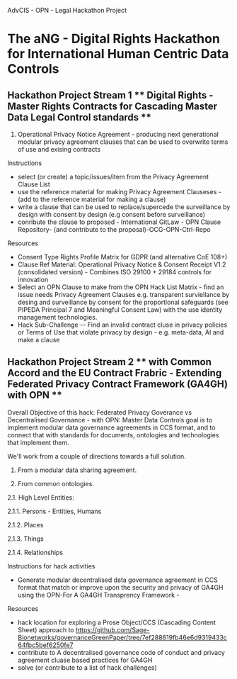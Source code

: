 AdvCIS - OPN - Legal Hackathon Project
# The aNG - Digital Rights Hackathon for International Human Centric Data Controls

## Hackathon Project Stream 1 ** Digital Rights - Master Rights Contracts for Cascading Master Data Legal Control standards **
1. Operational Privacy Notice Agreement - producing next generational modular privacy agreement clauses that can be used to overwrite terms of use and exising contracts 

Instructions
* select (or create) a topic/issues/item from the Privacy Agreement Clause List   
* use the reference material for making Privacy Agreement Clauseses - (add to the reference material for making a clause)
* write a clause that can be used to replace/supercede the surveillance by design with consent by design (e.g consent before surveillance) 
* conribute the clause to proposed - International GitLaw - OPN Clause Repository- (and contribute to the proposal)-OCG-OPN-Ctrl-Repo

Resources 
* Consent Type Rights Profile Matrix for GDPR (and alternative CoE 108+)
* Clause Ref Material: Operational Privacy Notice & Consent Receipt V1.2 (consolidated version) - Combines ISO 29100 + 29184 controls for innovation 
* Select an OPN Clause to make from the OPN Hack List Matrix - find an issue needs Privacy Agreement Clauses e.g. transparent surviellance by desing and surveillance by consent for the proportional safeguards (see PIPEDA Principal 7 and Meaningful Consent Law) with the use identity management technologies.
*  Hack Sub-Challenge -- Find an invalid contract cluse in privacy policies or Terms of Use that violate privacy by design - e.g. meta-data, AI and make a clause

## Hackathon Project Stream 2 ** with Common Accord and the EU Contract Frabric - Extending Federated Privacy Contract Framework (GA4GH) with OPN ** 

Overall Objective of this hack:
Federated Privacy Goverance vs Decentralised Governance - with OPN: Master Data Controls
goal is to implement modular data governance agreements in CCS format, and to connect that with standards for documents, ontologies and technologies that implement them.

We'll work from a couple of directions towards a full solution.

1. From a modular data sharing agreement.

2. From common ontologies.

2.1. High Level Entities:

2.1.1.  Persons - Entities, Humans

2.1.2.  Places

2.1.3.  Things

2.1.4.  Relationships

Instructions for hack activities
* Generate modular decentralised data governance agreement in CCS format that match or improve upon the security and privacy of GA4GH using the OPN-For A GA4GH Transprency Framework  - 



Resources
* hack location for exploring a Prose Object/CCS (Cascading Content Sheet) approach to https://github.com/Sage-Bionetworks/governanceGreenPaper/tree/7ef288619fb46e6d9319433c64fbc5bef6250fe7
* contribute to A decentralised governance code of conduct and privacy agreement cluase based practices for GA4GH 
* solve (or contribute to a list of hack challenges) 

